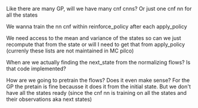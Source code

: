 Like there are many GP, will we have many cnf cnns?
Or just one cnf nn for all the states

We wanna train the nn cnf within reinforce_policy after each apply_policy

We need access to the mean and variance of the states so can we just recompute that from the state or will I need to get that from apply_policy (currenly these lists are not maintained in MC pilco)

When are we actually finding the next_state from the normalizing flows? Is that code implemented?

How are we going to pretrain the flows? Does it even make sense? For the GP the pretain is fine becausse it does it from the initial state. But we don't have all the states ready (since the cnf nn is training on all the states and their observations aka next states)
